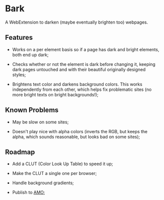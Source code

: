 # Bark

A WebExtension to darken (maybe eventually brighten too) webpages.

## Features

* Works on a per element basis so if a page has dark and bright elements, both
end up dark;

* Checks whether or not the element is dark before changing it, keeping dark
pages untouched and with their beautiful originally designed styles;

* Brightens text color and darkens background colors. This works independently
from each other, which helps fix problematic sites (no more bright texts on
bright backgrounds!);

## Known Problems

* May be slow on some sites;

* Doesn't play nice with alpha colors (inverts the RGB, but keeps the alpha,
which sounds reasonable, but looks bad on some sites);

## Roadmap

* Add a CLUT (Color Look Up Table) to speed it up;

* Make the CLUT a single one per browser;

* Handle background gradients;

* Publish to [AMO](https://addons.mozilla.org);
